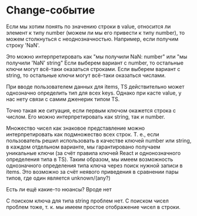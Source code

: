 # Change-событие

Если мы хотим понять по значению строки в value, относится ли элемент к типу number
(можем ли мы его привести к типу number),
то можем столкнуться с неоднозначностью. Например, если получим строку 'NaN'.

Это можно интерпретировать как "мы получили NaN: number" или "мы получили 'NaN' string"
Если выберем вариант с number, то остальные ключи могут всё-таки оказаться строками.
Если выберем вариант с string, то остальные ключи могут всё-таки оказаться числами.

При вводе пользователем данных для items, TS действительно может однозначно определить тип для всех keys.
Однако при касте value, у нас нету связи с самим дженерик типом TS.

Точно такая же ситуация, если первым ключом окажется строка с числом.
Его можно интерпретировать как string, так и number.

Множество чисел как знаковое представление можно интерпретировать как подмножество всех строк.
Т. е., если пользователь решил использовать в качестве ключей number или string,
в каждом отдельном варианте, мы гарантировано получаем уникальные ключи
(за счёт правила ключей React и однонозначного определения типа в TS).
Таким образом, мы имеем возможность однозначного определения типа ключа через поиск нужной записи в items.
Это возможно за счёт неявого приведения в сравнении пары типов, где один является unknown/(any?)

Есть ли ещё какие-то нюансы? Вроде нет

С поиском ключа для типа string проблем нет.
С поиском чисел проблем тоже, т. к. мы имеем простое отображение чисел в строки.
